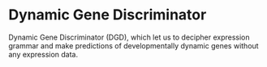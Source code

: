 # Dynamic Gene Discriminator
Dynamic Gene Discriminator (DGD), which let us to decipher expression grammar and make predictions of developmentally dynamic genes without any expression data.
